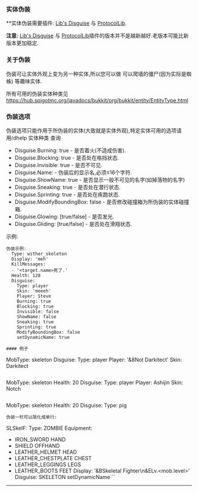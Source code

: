 ### 实体伪装

**实体伪装需要插件: [Lib's Disguise](https://www.spigotmc.org/wiki/lib-s-disguises/) 与 [ProtocolLib](https://www.spigotmc.org/resources/protocollib.1997/).

**注意:** [Lib's Disguise](https://www.spigotmc.org/wiki/lib-s-disguises/) 与 [ProtocolLib](https://www.spigotmc.org/resources/protocollib.1997/)插件的版本并不是越新越好.老版本可能比新版本更加稳定.

### 关于伪装

伪装可让实体外观上变为另一种实体,所以您可以做 可以爬墙的僵尸(因为实际是蜘蛛) 等趣味实体.

所有可用的伪装实体种类见
https://hub.spigotmc.org/javadocs/bukkit/org/bukkit/entity/EntityType.html

### 伪装选项

伪装选项只能作用于所伪装的实体(大致就是实体外观),特定实体可用的选项请用/dhelp 实体种类 查询

- Disguise.Burning: true - 是否着火(不造成伤害).
- Disguise.Blocking: true - 是否处在格挡状态.
- Disguise.Invisible: true - 是否不可见.
- Disguise.Name: - 伪装后的显示名,必须≤16个字符.
- Disguise.ShowName: true - 是否显示一般不可见的名字(如掉落物的名字)
- Disguise.Sneaking: true - 是否处在潜行状态.
- Disguise.Sprinting: true - 是否处在疾跑状态.
- Disguise.ModifyBoundingBox: false - 是否修改碰撞箱为所伪装的实体碰撞箱.
- Disguise.Glowing: [true/false] - 是否发光.
- Disguise.Gliding: [true/false] - 是否处在滑翔状态.

示例:
```
伪装示例:
  Type: wither_skeleton
  Display: 'meh'
  KillMessages:
  - '<target.name>死了.'
  Health: 128
  Disguise:
    Type: player
    Skin: 'meeeh'
    Player: Steve
    Burning: true
    Blocking: true
    Invisible: false
    ShowName: false
    Sneaking: true
    Sprinting: true
    ModifyBoundingBox: false
    setDynamicName: true

#### 例子

```
MobType: skeleton
Disguise:
  Type: player
  Player: '&8Not Darkitect'
  Skin: Darkitect
```

```
MobType: skeleton
Health: 20
Disguise:
  Type: player
  Player: Ashijin
  Skin: Notch
```

```
MobType: skeleton
Health: 20
Disguise:
  Type: pig
```
伪装一栏可以简化成单行:
```
SLSkelF:
  Type: ZOMBIE
  Equipment:
  - IRON_SWORD HAND
  - SHIELD OFFHAND
  - LEATHER_HELMET HEAD
  - LEATHER_CHESTPLATE CHEST
  - LEATHER_LEGGINGS LEGS
  - LEATHER_BOOTS FEET
  Display: '&BSkeletal Fighter\n&ELv.<mob.level>'
  Disguise: SKELETON setDynamicName```
------------------------------------------------------------------------
